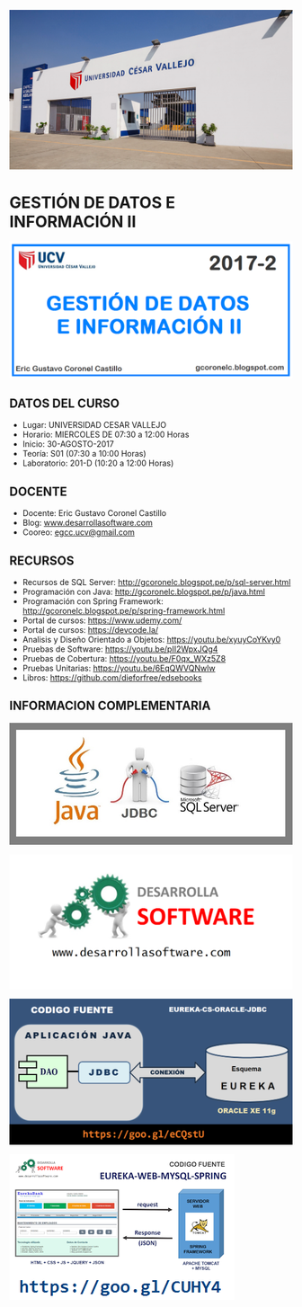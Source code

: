 ![GESTIÓN DE DATOS E INFORMACIÓN II](https://raw.githubusercontent.com/gcoronelc/UCV_GESTION-DATOS-II_2017-2/master/img/portada.png)

#  GESTIÓN DE DATOS E INFORMACIÓN II


![GESTIÓN DE DATOS E INFORMACIÓN II](https://raw.githubusercontent.com/gcoronelc/UCV_GESTION-DATOS-II_2017-2/master/img/curso.png)

## DATOS DEL CURSO

- Lugar: UNIVERSIDAD CESAR VALLEJO
- Horario: MIERCOLES DE 07:30 a 12:00 Horas
- Inicio: 30-AGOSTO-2017
- Teoría: S01 (07:30 a 10:00 Horas)
- Laboratorio: 201-D (10:20 a 12:00 Horas)


## DOCENTE

- Docente: Eric Gustavo Coronel Castillo
- Blog: www.desarrollasoftware.com
- Cooreo: egcc.ucv@gmail.com


## RECURSOS

- Recursos de SQL Server: http://gcoronelc.blogspot.pe/p/sql-server.html
- Programación con Java: http://gcoronelc.blogspot.pe/p/java.html
- Programación con Spring Framework: http://gcoronelc.blogspot.pe/p/spring-framework.html
- Portal de cursos: https://www.udemy.com/
- Portal de cursos: https://devcode.la/
- Analisis y Diseño Orientado a Objetos: https://youtu.be/xyuyCoYKvy0
- Pruebas de Software: https://youtu.be/pII2WpxJQg4
- Pruebas de Cobertura: https://youtu.be/F0qx_WXz5Z8
- Pruebas Unitarias: https://youtu.be/6EqQWVQNwlw
- Libros: https://github.com/dieforfree/edsebooks

## INFORMACION COMPLEMENTARIA

![GESTIÓN DE DATOS E INFORMACIÓN II](https://raw.githubusercontent.com/gcoronelc/UCV_GESTION-DATOS-II_2017-2/master/img/jdbc-sql.jpg)

![GESTIÓN DE DATOS E INFORMACIÓN II](https://raw.githubusercontent.com/gcoronelc/UCV_GESTION-DATOS-II_2017-2/master/img/ds.png)

![GESTIÓN DE DATOS E INFORMACIÓN II](https://raw.githubusercontent.com/gcoronelc/UCV_GESTION-DATOS-II_2017-2/master/img/java-cs.png)

![GESTIÓN DE DATOS E INFORMACIÓN II](https://raw.githubusercontent.com/gcoronelc/UCV_GESTION-DATOS-II_2017-2/master/img/spring.png)



